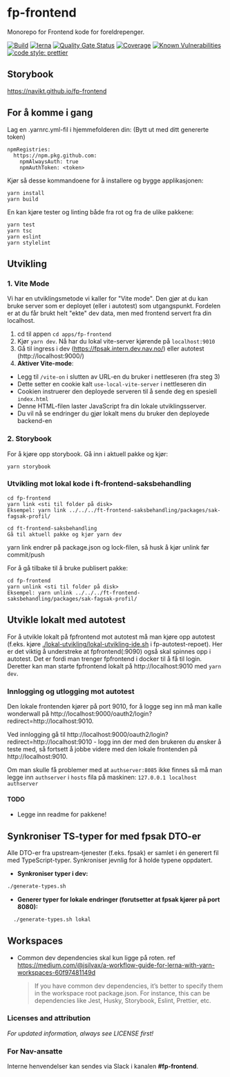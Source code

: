 # fp-frontend

Monorepo for Frontend kode for foreldrepenger.

[![Build](https://github.com/navikt/fp-frontend/workflows/Build,%20push%20and%20deploy%20Fpsak-frontend/badge.svg)](https://github.com/navikt/fp-frontend/workflows/Build,%20push%20and%20deploy%20Fpsak-frontend/badge.svg)
[![lerna](https://img.shields.io/badge/maintained%20with-lerna-cc00ff.svg)](https://lernajs.io/)
[![Quality Gate Status](https://sonarcloud.io/api/project_badges/measure?project=navikt_fp-frontend&metric=alert_status)](https://sonarcloud.io/dashboard?id=navikt_fp-frontend)
[![Coverage](https://sonarcloud.io/api/project_badges/measure?project=navikt_fp-frontend&metric=coverage)](https://sonarcloud.io/dashboard?id=navikt_fp-frontend)
[![Known Vulnerabilities](https://snyk.io/test/github/navikt/fp-frontend/badge.svg)](https://snyk.io/test/github/navikt/fp-frontend)
[![code style: prettier](https://img.shields.io/badge/code_style-prettier-ff69b4.svg?style=flat-square)](https://github.com/prettier/prettier)

## Storybook

https://navikt.github.io/fp-frontend

## For å komme i gang

Lag en .yarnrc.yml-fil i hjemmefolderen din: (Bytt ut <token> med ditt genererte token)

```
npmRegistries:
  https://npm.pkg.github.com:
    npmAlwaysAuth: true
    npmAuthToken: <token>
```

Kjør så desse kommandoene for å installere og bygge applikasjonen:

```
yarn install
yarn build
```

En kan kjøre tester og linting både fra rot og fra de ulike pakkene:

```
yarn test
yarn tsc
yarn eslint
yarn stylelint
```

## Utvikling

### 1. Vite Mode

Vi har en utviklingsmetode vi kaller for "Vite mode".
Den gjør at du kan bruke server som er deployet (eller i autotest) som utgangspunkt.
Fordelen er at du får brukt helt "ekte" dev data, men med frontend servert fra din localhost.

1. cd til appen `cd apps/fp-frontend`
2. Kjør `yarn dev`. Nå har du lokal vite-server kjørende på `localhost:9010`
3. Gå til ingress i dev (https://fpsak.intern.dev.nav.no/) eller autotest (http://localhost:9000/)
4. **Aktiver Vite-mode**:

- Legg til `/vite-on` i slutten av URL-en du bruker i nettleseren (fra steg 3)
- Dette setter en cookie kalt `use-local-vite-server` i nettleseren din
- Cookien instruerer den deployede serveren til å sende deg en spesiell `index.html`
- Denne HTML-filen laster JavaScript fra din lokale utviklingsserver.
- Du vil nå se endringer du gjør lokalt mens du bruker den deployede backend-en

### 2. Storybook

For å kjøre opp storybook. Gå inn i aktuell pakke og kjør:

```
yarn storybook
```

### Utvikling mot lokal kode i ft-frontend-saksbehandling

```
cd fp-frontend
yarn link <sti til folder på disk>
Eksempel: yarn link ../../../ft-frontend-saksbehandling/packages/sak-fagsak-profil/

cd ft-frontend-saksbehandling
Gå til aktuell pakke og kjør yarn dev
```

yarn link endrer på package.json og lock-filen, så husk å kjør unlink før commit/push

For å gå tilbake til å bruke publisert pakke:

```
cd fp-frontend
yarn unlink <sti til folder på disk>
Eksempel: yarn unlink ../../../ft-frontend-saksbehandling/packages/sak-fagsak-profil/
```

## Utvikle lokalt med autotest

For å utvikle lokalt på fpfrontend mot autotest må man kjøre opp autotest (f.eks.
kjøre [./lokal-utvikling/lokal-utvikling-ide.sh](https://github.com/navikt/fp-autotest/blob/master/lokal-utvikling/lokal-utvikling-ide.sh)
i fp-autotest-repoet). Her er det viktig å understreke at fpfrontend(:9090) også skal spinnes opp i autotest.
Det er fordi man trenger fpfrontend i docker til å få til login. Deretter kan man starte fpfrontend lokalt
på http://localhost:9010 med `yarn dev`.

### Innlogging og utlogging mot autotest

Den lokale frontenden kjører på port 9010, for å logge seg inn må man kalle wonderwall
på http://localhost:9000/oauth2/login?redirect=http://localhost:9010.

Ved innlogging gå til http://localhost:9000/oauth2/login?redirect=http://localhost:9010 - logg inn der med den brukeren
du ønsker å teste med, så fortsett å jobbe videre med den lokale frontenden på http://localhost:9010.

Om man skulle få problemer med at `authserver:8085` ikke finnes så må man legge inn `authserver` i `hosts` fila på
maskinen:
`127.0.0.1 localhost authserver`

#### TODO

- Legge inn readme for pakkene!

## Synkroniser TS-typer for med fpsak DTO-er

Alle DTO-er fra upstream-tjenester (f.eks. fpsak) er samlet i én generert fil med TypeScript-typer.
Synkroniser jevnlig for å holde typene oppdatert.

- **Synkroniser typer i dev:**
```bash
./generate-types.sh
```

- **Generer typer for lokale endringer (forutsetter at fpsak kjører på port 8080):**

```bash
  ./generate-types.sh lokal
```



## Workspaces

- Common dev dependencies skal kun ligge på roten. ref
  https://medium.com/@jsilvax/a-workflow-guide-for-lerna-with-yarn-workspaces-60f97481149d
  > If you have common dev dependencies, it’s better to specify them in the workspace root package.json.
  > For instance, this can be dependencies like Jest, Husky, Storybook, Eslint, Prettier, etc.

### Licenses and attribution

_For updated information, always see LICENSE first!_

### For Nav-ansatte

Interne henvendelser kan sendes via Slack i kanalen **#fp-frontend**.
